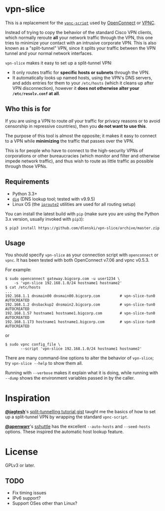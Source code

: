 # vpn-slice

This is a replacement for the
[`vpnc-script`](http://www.infradead.org/openconnect/vpnc-script.html)
used by [OpenConnect](http://www.infradead.org/openconnect) or
[VPNC](https://www.unix-ag.uni-kl.de/~massar/vpnc).

Instead of trying to copy the behavior of the standard Cisco VPN clients,
which normally reroute **all** your network traffic through the VPN,
this one tries to minimize your contact with an intrusive corporate VPN.
This is also known as a "split-tunnel" VPN, since it splits your traffic
between the VPN tunnel and your normal network interfaces.

`vpn-slice` makes it easy to set up a split-tunnel VPN:

* It only routes traffic for **specific hosts or subnets** through the VPN.
* It automatically looks up named hosts, using the VPN's DNS servers,
  and adds entries for them to your `/etc/hosts` (which it cleans up
  after VPN disconnection), however it **does not otherwise alter your
  `/etc/resolv.conf` at all**.

## Who this is for

If you are using a VPN to route *all* your traffic for privacy reasons
or to avoid censorship in repressive countries), then you **do not want
to use this**.

The purpose of this tool is almost the opposite; it makes it easy to
connect to a VPN while **minimizing** the traffic that passes over the
VPN.

This is for people who have to connect to the high-security VPNs of
corporations or other bureaucracies (which monitor and filter and
otherwise impede network traffic), and thus wish to route as little
traffic as possible through those VPNs.

## Requirements

* Python 3.3+
* [`dig`](https://en.wikipedia.org/wiki/Dig_(command)) (DNS lookup
  tool; tested with v9.9.5)
* Linux OS (the [`iproute2`](https://en.wikipedia.org/wiki/iproute2)
  utilities are used for all routing setup)

You can install the latest build with `pip` (make sure you are using
the Python 3.x version, usually invoked with `pip3`):

    $ pip3 install https://github.com/dlenski/vpn-slice/archive/master.zip

## Usage

You should specify `vpn-slice` as your connection script with
`openconnect` or `vpnc`. It has been tested with both OpenConnect
v7.06 and vpnc v0.5.3.

For example:

    $ sudo openconnect gateway.bigcorp.com -u user1234 \
        -s 'vpn-slice 192.168.1.0/24 hostname1 hostname2'
    $ cat /etc/hosts
    ...
    192.168.1.1 dnsmain00 dnsmain00.bigcorp.com			# vpn-slice-tun0 AUTOCREATED
    192.168.1.2 dnsbackup2 dnsmain2.bigcorp.com			# vpn-slice-tun0 AUTOCREATED
    192.168.1.57 hostname1 hostname1.bigcorp.com		# vpn-slice-tun0 AUTOCREATED
    192.168.1.173 hostname1 hostname1.bigcorp.com		# vpn-slice-tun0 AUTOCREATED

or

    $ sudo vpnc config_file \
           --script 'vpn-slice 192.168.1.0/24 hostname1 hostname2'

There are many command-line options to alter the behavior of
`vpn-slice`; try `vpn-slice --help` to show them all.

Running with `--verbose` makes it explain what it is doing, while running with
`--dump` shows the environment variables passed in by the caller.

# Inspiration

[**@jagtesh**](https://github.com/jagtesh)'s
[split-tunnelling tutorial gist](https://gist.github.com/jagtesh/5531300) taught me the
basics of how to set up a split-tunnel VPN by wrapping the standard `vpnc-script`.

[**@apenwarr**](https://github.com/apenwarr)'s
[sshuttle](https://github.com/apenwarr/sshuttle) has the excellent
`--auto-hosts` and `--seed-hosts` options. These inspired the
automatic host lookup feature.

# License

GPLv3 or later.

## TODO

* Fix timing issues
* IPv6 support?
* Support OSes other than Linux?

